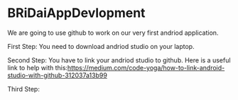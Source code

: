 # BRiDaiAppDevlopment

We are going to use github to work on our very first andriod application.

First Step: You need to download andriod studio on your laptop.

Second Step: You have to link your andriod studio to github. 
Here is a useful link to help with this:https://medium.com/code-yoga/how-to-link-android-studio-with-github-312037a13b99

Third Step: 
